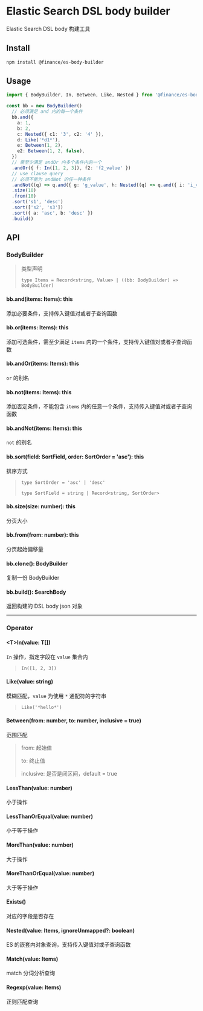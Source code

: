 # Elastic Search DSL body builder

Elastic Search DSL body 构建工具

## Install

```bash
npm install @finance/es-body-builder
```

## Usage

```ts
import { BodyBuilder, In, Between, Like, Nested } from '@finance/es-body-builder'

const bb = new BodyBuilder()
  // 必须满足 and 内的每一个条件
  bb.and({
    a: 1,
    b: 2,
    c: Nested({ c1: '3', c2: '4' }),
    d: Like('*d1*'),
    e: Between(1, 2),
    e2: Between(1, 2, false),
  })
  // 需至少满足 andOr 内多个条件内的一个
  .andOr({ f: In([1, 2, 3]), f2: 'f2_value' })
  // use clause query
  // 必须不能为 andNot 的任一种条件
  .andNot((q) => q.and({ g: 'g_value', h: Nested((q) => q.and({ i: 'i_value' })) }))
  .size(10)
  .from(10)
  .sort('s1', 'desc')
  .sort(['s2', 's3'])
  .sort({ a: 'asc', b: 'desc' })
  .build()
```

## API

### BodyBuilder

> 类型声明  
>  
> ```type Items = Record<string, Value> | ((bb: BodyBuilder) => BodyBuilder)```  

#### bb.and(items: Items): this

添加必要条件，支持传入键值对或者子查询函数

#### bb.or(items: Items): this

添加可选条件，需至少满足 `items` 内的一个条件，支持传入键值对或者子查询函数

#### bb.andOr(items: Items): this

`or` 的别名

#### bb.not(items: Items): this

添加否定条件，不能包含 `items` 内的任意一个条件，支持传入键值对或者子查询函数

#### bb.andNot(items: Items): this

`not` 的别名

#### bb.sort(field: SortField, order: SortOrder = 'asc'): this

排序方式
>```type SortOrder = 'asc' | 'desc'```  
>
>```type SortField = string | Record<string, SortOrder>```

#### bb.size(size: number): this

分页大小

#### bb.from(from: number): this

分页起始偏移量

#### bb.clone(): BodyBuilder

复制一份 BodyBuilder

#### bb.build(): SearchBody

返回构建的 DSL body json 对象

---

### Operator

#### \<T>In(value: T[])

`In` 操作，指定字段在 `value` 集合内
> `In([1, 2, 3])`

#### Like(value: string)

模糊匹配，`value` 为使用 `*` 通配符的字符串
> `Like('*hello*')`

#### Between(from: number, to: number, inclusive = true)

范围匹配
> from: 起始值
>  
> to: 终止值
>  
> inclusive: 是否是闭区间，default = true

#### LessThan(value: number)

小于操作

#### LessThanOrEqual(value: number)

小于等于操作

#### MoreThan(value: number)

大于操作

#### MoreThanOrEqual(value: number)

大于等于操作

#### Exists()

对应的字段是否存在

#### Nested(value: Items, ignoreUnmapped?: boolean)

ES 的嵌套内对象查询，支持传入键值对或子查询函数

#### Match(value: Items)

match 分词分析查询

#### Regexp(value: Items)

正则匹配查询
